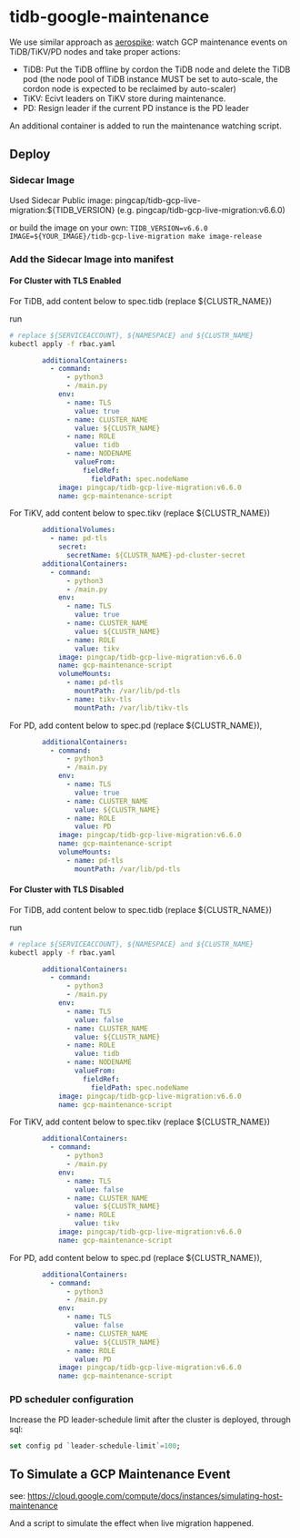 # tidb-google-maintenance

We use similar approach as [aerospike](https://github.com/aerospike/aerospike-google-maintenance/blob/master/README.md): watch GCP maintenance events on TiDB/TiKV/PD nodes and take proper actions:

- TiDB: Put the TiDB offline by cordon the TiDB node and delete the TiDB pod
  (the node pool of TiDB instance MUST be set to auto-scale, the cordon node is expected to be reclaimed by auto-scaler)
- TiKV: Ecivt leaders on TiKV store during maintenance.
- PD: Resign leader if the current PD instance is the PD leader

 An additional container is added to run the maintenance watching script.

## Deploy

### Sidecar Image

Used Sidecar Public image: pingcap/tidb-gcp-live-migration:${TIDB_VERSION} (e.g. pingcap/tidb-gcp-live-migration:v6.6.0)

or build the image on your own: `TIDB_VERSION=v6.6.0 IMAGE=${YOUR_IMAGE}/tidb-gcp-live-migration make image-release`

### Add the Sidecar Image into manifest

#### For Cluster with TLS Enabled

For TiDB, add content below to spec.tidb (replace ${CLUSTR_NAME})

run

```sh
# replace ${SERVICEACCOUNT}, ${NAMESPACE} and ${CLUSTR_NAME}
kubectl apply -f rbac.yaml
```

```yaml
        additionalContainers:
          - command:
              - python3
              - /main.py
            env:
              - name: TLS
                value: true
              - name: CLUSTER_NAME
                value: ${CLUSTR_NAME}
              - name: ROLE
                value: tidb
              - name: NODENAME
                valueFrom:
                  fieldRef:
                    fieldPath: spec.nodeName
            image: pingcap/tidb-gcp-live-migration:v6.6.0
            name: gcp-maintenance-script
```

For TiKV, add content below to spec.tikv (replace ${CLUSTR_NAME})

```yaml
        additionalVolumes:
          - name: pd-tls
            secret:
              secretName: ${CLUSTR_NAME}-pd-cluster-secret
        additionalContainers:
          - command:
              - python3
              - /main.py
            env:
              - name: TLS
                value: true
              - name: CLUSTER_NAME
                value: ${CLUSTR_NAME}
              - name: ROLE
                value: tikv
            image: pingcap/tidb-gcp-live-migration:v6.6.0
            name: gcp-maintenance-script
            volumeMounts:
              - name: pd-tls
                mountPath: /var/lib/pd-tls
              - name: tikv-tls
                mountPath: /var/lib/tikv-tls
```

For PD, add content below to spec.pd (replace ${CLUSTR_NAME}),

```yaml
        additionalContainers:
          - command:
              - python3
              - /main.py
            env:
              - name: TLS
                value: true
              - name: CLUSTER_NAME
                value: ${CLUSTR_NAME}
              - name: ROLE
                value: PD
            image: pingcap/tidb-gcp-live-migration:v6.6.0
            name: gcp-maintenance-script
            volumeMounts:
              - name: pd-tls
                mountPath: /var/lib/pd-tls
```

#### For Cluster with TLS Disabled

For TiDB, add content below to spec.tidb (replace ${CLUSTR_NAME})

run

```sh
# replace ${SERVICEACCOUNT}, ${NAMESPACE} and ${CLUSTR_NAME}
kubectl apply -f rbac.yaml
```

```yaml
        additionalContainers:
          - command:
              - python3
              - /main.py
            env:
              - name: TLS
                value: false
              - name: CLUSTER_NAME
                value: ${CLUSTR_NAME}
              - name: ROLE
                value: tidb
              - name: NODENAME
                valueFrom:
                  fieldRef:
                    fieldPath: spec.nodeName
            image: pingcap/tidb-gcp-live-migration:v6.6.0
            name: gcp-maintenance-script
```

For TiKV, add content below to spec.tikv (replace ${CLUSTR_NAME})

```yaml
        additionalContainers:
          - command:
              - python3
              - /main.py
            env:
              - name: TLS
                value: false
              - name: CLUSTER_NAME
                value: ${CLUSTR_NAME}
              - name: ROLE
                value: tikv
            image: pingcap/tidb-gcp-live-migration:v6.6.0
            name: gcp-maintenance-script
```

For PD, add content below to spec.pd (replace ${CLUSTR_NAME}),

```yaml
        additionalContainers:
          - command:
              - python3
              - /main.py
            env:
              - name: TLS
                value: false
              - name: CLUSTER_NAME
                value: ${CLUSTR_NAME}
              - name: ROLE
                value: PD
            image: pingcap/tidb-gcp-live-migration:v6.6.0
            name: gcp-maintenance-script
```

### PD scheduler configuration

Increase the PD leader-schedule limit after the cluster is deployed, through sql:

```SQL
set config pd `leader-schedule-limit`=100;
```

## To Simulate a GCP Maintenance Event

see: <https://cloud.google.com/compute/docs/instances/simulating-host-maintenance>

And a script to simulate the effect when live migration happened.
